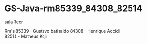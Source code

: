 # GS-Java-rm85339_84308_82514

sala 3ecr

Rm's 
85339 - Gustavo batisaldo 
84308 - Henrique Accioli  
82514 - Matheus Koji
